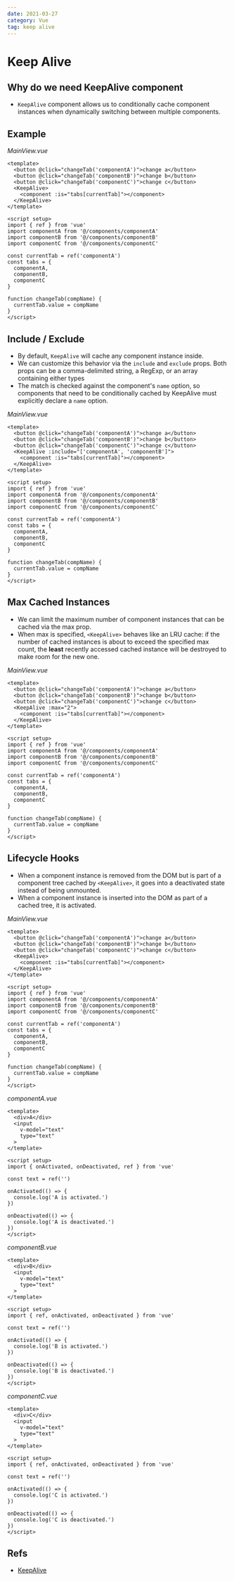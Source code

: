 ```yaml
---
date: 2021-03-27
category: Vue
tag: keep alive
---
```


# Keep Alive

## Why do we need KeepAlive component

- `KeepAlive` component allows us to conditionally cache component instances when dynamically switching between multiple components.

## Example

_MainView.vue_

```vue
<template>
  <button @click="changeTab('componentA')">change a</button>
  <button @click="changeTab('componentB')">change b</button>
  <button @click="changeTab('componentC')">change c</button>
  <KeepAlive>
    <component :is="tabs[currentTab]"></component>
  </KeepAlive>
</template>

<script setup>
import { ref } from 'vue'
import componentA from '@/components/componentA'
import componentB from '@/components/componentB'
import componentC from '@/components/componentC'

const currentTab = ref('componentA')
const tabs = {
  componentA,
  componentB,
  componentC
}

function changeTab(compName) {
  currentTab.value = compName
}
</script>
```

## Include / Exclude

- By default, `KeepAlive` will cache any component instance inside.
- We can customize this behavior via the `include` and `exclude` props. Both props can be a comma-delimited string, a RegExp, or an array containing either types
- The match is checked against the component's `name` option, so components that need to be conditionally cached by KeepAlive must explicitly declare a `name` option.

_MainView.vue_

```vue
<template>
  <button @click="changeTab('componentA')">change a</button>
  <button @click="changeTab('componentB')">change b</button>
  <button @click="changeTab('componentC')">change c</button>
  <KeepAlive :include="['componentA', 'componentB']">
    <component :is="tabs[currentTab]"></component>
  </KeepAlive>
</template>

<script setup>
import { ref } from 'vue'
import componentA from '@/components/componentA'
import componentB from '@/components/componentB'
import componentC from '@/components/componentC'

const currentTab = ref('componentA')
const tabs = {
  componentA,
  componentB,
  componentC
}

function changeTab(compName) {
  currentTab.value = compName
}
</script>
```

## Max Cached Instances

- We can limit the maximum number of component instances that can be cached via the max prop.
- When max is specified, `<KeepAlive>` behaves like an LRU cache: if the number of cached instances is about to exceed the specified max count, the **least** recently accessed cached instance will be destroyed to make room for the new one.

_MainView.vue_

```vue
<template>
  <button @click="changeTab('componentA')">change a</button>
  <button @click="changeTab('componentB')">change b</button>
  <button @click="changeTab('componentC')">change c</button>
  <KeepAlive :max="2">
    <component :is="tabs[currentTab]"></component>
  </KeepAlive>
</template>

<script setup>
import { ref } from 'vue'
import componentA from '@/components/componentA'
import componentB from '@/components/componentB'
import componentC from '@/components/componentC'

const currentTab = ref('componentA')
const tabs = {
  componentA,
  componentB,
  componentC
}

function changeTab(compName) {
  currentTab.value = compName
}
</script>
```

## Lifecycle Hooks

- When a component instance is removed from the DOM but is part of a component tree cached by `<KeepAlive>`, it goes into a deactivated state instead of being unmounted.
- When a component instance is inserted into the DOM as part of a cached tree, it is activated.

_MainView.vue_

```vue
<template>
  <button @click="changeTab('componentA')">change a</button>
  <button @click="changeTab('componentB')">change b</button>
  <button @click="changeTab('componentC')">change c</button>
  <KeepAlive>
    <component :is="tabs[currentTab]"></component>
  </KeepAlive>
</template>

<script setup>
import { ref } from 'vue'
import componentA from '@/components/componentA'
import componentB from '@/components/componentB'
import componentC from '@/components/componentC'

const currentTab = ref('componentA')
const tabs = {
  componentA,
  componentB,
  componentC
}

function changeTab(compName) {
  currentTab.value = compName
}
</script>
```

_componentA.vue_

```vue
<template>
  <div>A</div>
  <input
    v-model="text"
    type="text"
  >
</template>

<script setup>
import { onActivated, onDeactivated, ref } from 'vue'

const text = ref('')

onActivated(() => {
  console.log('A is activated.')
})

onDeactivated(() => {
  console.log('A is deactivated.')
})
</script>
```

_componentB.vue_

```vue
<template>
  <div>B</div>
  <input
    v-model="text"
    type="text"
  >
</template>

<script setup>
import { ref, onActivated, onDeactivated } from 'vue'

const text = ref('')

onActivated(() => {
  console.log('B is activated.')
})

onDeactivated(() => {
  console.log('B is deactivated.')
})
</script>
```

_componentC.vue_

```vue
<template>
  <div>C</div>
  <input
    v-model="text"
    type="text"
  >
</template>

<script setup>
import { ref, onActivated, onDeactivated } from 'vue'

const text = ref('')

onActivated(() => {
  console.log('C is activated.')
})

onDeactivated(() => {
  console.log('C is deactivated.')
})
</script>
```

## Refs

- [KeepAlive](https://vuejs.org/guide/built-ins/keep-alive.html)
